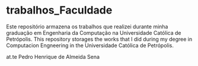 # trabalhos_Faculdade
Este repositório armazena os trabalhos que realizei durante minha graduação em Engenharia da Computação na Universidade Católica de Petrópolis.
This repository storages the works that I did during my degree in Computacion Engneering in the Universidade Católica de Petrópolis.

at.te
Pedro Henrique de Almeida Sena
